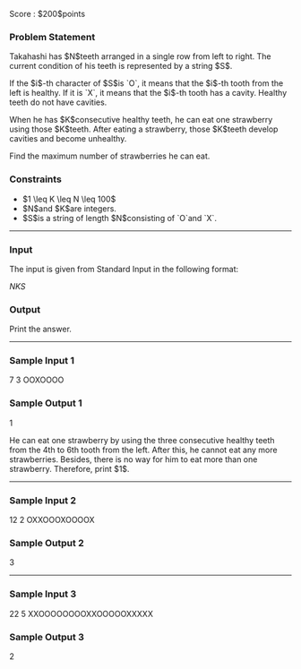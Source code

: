 
<div>

<span>

<span>

<p>
Score : $200$points
</p>

<div>

<section>

### **Problem Statement**

<p>
Takahashi has $N$teeth arranged in a single row from left to right. The current condition of his teeth is represented by a string $S$.
</p>

<p>
If the $i$-th character of $S$is `O`, it means that the $i$-th tooth from the left is healthy. If it is `X`, it means that the $i$-th tooth has a cavity. Healthy teeth do not have cavities.
</p>

<p>
When he has $K$consecutive healthy teeth, he can eat one strawberry using those $K$teeth. After eating a strawberry, those $K$teeth develop cavities and become unhealthy.
</p>

<p>
Find the maximum number of strawberries he can eat.
</p>

</section>

</div>

<div>

<section>

### **Constraints**

<ul>

<li>
$1 \leq K \leq N \leq 100$
</li>

<li>
$N$and $K$are integers.
</li>

<li>
$S$is a string of length $N$consisting of `O`and `X`.
</li>

</ul>

</section>

</div>

---

<div>

<div>

<section>

### **Input**

<p>
The input is given from Standard Input in the following format:
</p>

<div>

$N$$K$$S$
</div>

</section>

</div>

<div>

<section>

### **Output**

<p>
Print the answer.
</p>

</section>

</div>

</div>

---

<div>

<section>

### **Sample Input 1**

<div>

7 3
OOXOOOO

</div>

</section>

</div>

<div>

<section>

### **Sample Output 1**

<div>

1

</div>

<p>
He can eat one strawberry by using the three consecutive healthy teeth from the 4th to 6th tooth from the left. After this, he cannot eat any more strawberries. Besides, there is no way for him to eat more than one strawberry. Therefore, print $1$.
</p>

</section>

</div>

---

<div>

<section>

### **Sample Input 2**

<div>

12 2
OXXOOOXOOOOX

</div>

</section>

</div>

<div>

<section>

### **Sample Output 2**

<div>

3

</div>

</section>

</div>

---

<div>

<section>

### **Sample Input 3**

<div>

22 5
XXOOOOOOOOXXOOOOOXXXXX

</div>

</section>

</div>

<div>

<section>

### **Sample Output 3**

<div>

2

</div>

</section>

</div>

</span>

</span>

</div>
